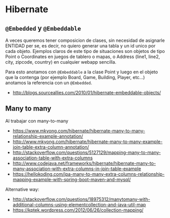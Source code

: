 # Hibernate

## `@Embedded` y `@Embeddable`

A veces queremos tener composicion de clases, sin necesidad de asignarle ENTIDAD per se, es decir, no quiero generar una tabla y un id unico por cada objeto. Ejemplos claros de este tipo de situaciones son objetos de tipo Point o Coordinates en juegos de tablero o mapas, o Address (line1, line2, city, zipcode, country) en cualquier webapp sencilla.

Para esto anotamos con `@Embeddable` a la clase Point y luego en el objeto que la contenga (por ejemplo Board, Game, Building, Player, etc...) anotamos la referencia con un `@Embedded`. 

- http://blogs.sourceallies.com/2010/01/hibernate-embeddable-objects/

## Many to many 

Al trabajar con many-to-many 

- https://www.mkyong.com/hibernate/hibernate-many-to-many-relationship-example-annotation/
- http://www.mkyong.com/hibernate/hibernate-many-to-many-example-join-table-extra-column-annotation/
- http://stackoverflow.com/questions/5127129/mapping-many-to-many-association-table-with-extra-columns
- http://www.codejava.net/frameworks/hibernate/hibernate-many-to-many-association-with-extra-columns-in-join-table-example
- https://hellokoding.com/jpa-many-to-many-extra-columns-relationship-mapping-example-with-spring-boot-maven-and-mysql/

Alternative way:

- http://stackoverflow.com/questions/18975312/manytomany-with-additional-columns-using-elementcollection-and-java-util-map
- https://kptek.wordpress.com/2012/06/26/collection-mapping/